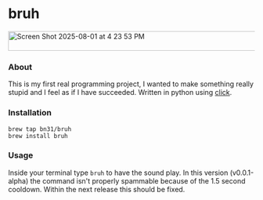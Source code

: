 # bruh

<img width="1220" height="40" alt="Screen Shot 2025-08-01 at 4 23 53 PM" src="https://github.com/user-attachments/assets/7550e42b-0790-4db6-9190-9ad603659e66" />

### About
This is my first real programming project, I wanted to make something really stupid and I feel as if I have succeeded. Written in python using [click](https://click.palletsprojects.com/en/stable/).

### Installation
```
brew tap bn31/bruh
brew install bruh
```
### Usage
Inside your terminal type `bruh` to have the sound play. In this version (v0.0.1-alpha) the command isn't properly spammable because of the 1.5 second cooldown. Within the next release this should be fixed. 
